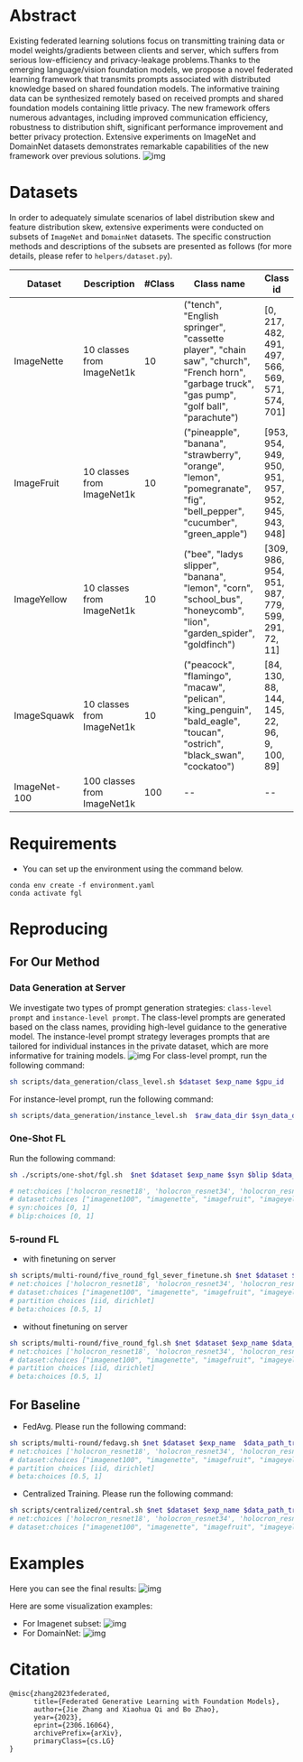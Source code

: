 # Abstract 
Existing federated learning solutions focus on transmitting training data or model weights/gradients between clients and server, which suffers from serious low-efficiency and privacy-leakage problems.Thanks to the emerging language/vision foundation models, we propose a novel federated learning framework that transmits prompts associated with distributed knowledge based on shared foundation models. The informative training data can be synthesized remotely based on received prompts and shared foundation models containing little privacy. The new framework offers numerous advantages, including improved communication efficiency, robustness to distribution shift, significant performance improvement and better privacy protection. Extensive experiments on ImageNet and DomainNet datasets demonstrates remarkable capabilities of the new framework over previous solutions.
![img](imgs/pipeline.png)

# Datasets

In order to adequately simulate scenarios of label distribution skew and feature distribution skew, extensive experiments were conducted on subsets of `ImageNet` and `DomainNet` datasets. The specific construction methods and descriptions of the subsets are presented as follows (for more details, please refer to `helpers/dataset.py`).

| Dataset | Description| #Class | Class name | Class id |
| --- | --- | --- | --- | --- |
| ImageNette | 10 classes from ImageNet1k | 10 | ("tench", "English springer", "cassette player", "chain saw", "church", "French horn", "garbage truck", "gas pump", "golf ball", "parachute") | [0, 217, 482, 491, 497, 566, 569, 571, 574, 701] |
| ImageFruit | 10 classes from ImageNet1k | 10 | ("pineapple", "banana", "strawberry", "orange", "lemon", "pomegranate", "fig", "bell_pepper", "cucumber", "green_apple") | [953, 954, 949, 950, 951, 957, 952, 945, 943, 948] |
| ImageYellow | 10 classes from ImageNet1k | 10 | ("bee", "ladys slipper", "banana", "lemon", "corn", "school_bus", "honeycomb", "lion", "garden_spider", "goldfinch") | [309, 986, 954, 951, 987, 779, 599, 291, 72, 11] |
| ImageSquawk | 10 classes from ImageNet1k | 10 | ("peacock", "flamingo", "macaw", "pelican", "king_penguin", "bald_eagle", "toucan", "ostrich", "black_swan", "cockatoo") | [84, 130, 88, 144, 145, 22, 96, 9, 100, 89] |
| ImageNet-100 | 100 classes from ImageNet1k | 100 | -- | -- |



# Requirements
- You can set up the environment using the command below.
```
conda env create -f environment.yaml
conda activate fgl
```

# Reproducing

## For Our Method
### Data Generation at Server
We investigate two types of prompt generation strategies: `class-level prompt` and `instance-level prompt`. The class-level prompts are generated based on the class names, providing high-level guidance to the generative model.  The instance-level prompt strategy leverages prompts that are tailored for individual instances in the private dataset, which are more informative for training models.
![img](imgs/prompt.png)
For class-level prompt, run the following command:
```bash
sh scripts/data_generation/class_level.sh $dataset $exp_name $gpu_id
```

For instance-level prompt, run the following command:
```bash
sh scripts/data_generation/instance_level.sh  $raw_data_dir $syn_data_dir $save_prompt_dir $gpu_id
```

### One-Shot FL
Run the following command:
```bash
sh ./scripts/one-shot/fgl.sh  $net $dataset $exp_name $syn $blip $data_path_train $data_path_test $gpu_id

# net:choices ['holocron_resnet18', 'holocron_resnet34', 'holocron_resnet50']
# dataset:choices ["imagenet100", "imagenette", "imagefruit", "imageyellow", "imagesquawk", "domainnet"]
# syn:choices [0, 1]
# blip:choices [0, 1]
```

### 5-round FL
- with finetuning on server
```bash
sh scripts/multi-round/five_round_fgl_sever_finetune.sh $net $dataset $exp_name $data_path_train  $data_path_test $net_path $partition $beta $data_path_server $gpu_id
# net:choices ['holocron_resnet18', 'holocron_resnet34', 'holocron_resnet50']
# dataset:choices ["imagenet100", "imagenette", "imagefruit", "imageyellow", "imagesquawk", "domainnet"]
# partition choices [iid, dirichlet]
# beta:choices [0.5, 1]
```

- without finetuning on server
```bash
sh scripts/multi-round/five_round_fgl.sh $net $dataset $exp_name $data_path_train  $data_path_test $net_path $partition $beta $gpu_id
# net:choices ['holocron_resnet18', 'holocron_resnet34', 'holocron_resnet50']
# dataset:choices ["imagenet100", "imagenette", "imagefruit", "imageyellow", "imagesquawk", "domainnet"]
# partition choices [iid, dirichlet]
# beta:choices [0.5, 1]
```

## For Baseline
- FedAvg. Please run the following command:

```bash
sh scripts/multi-round/fedavg.sh $net $dataset $exp_name  $data_path_train  $data_path_test $partition $beta $gpu_id
# net:choices ['holocron_resnet18', 'holocron_resnet34', 'holocron_resnet50']
# dataset:choices ["imagenet100", "imagenette", "imagefruit", "imageyellow", "imagesquawk", "domainnet"]
# partition choices [iid, dirichlet]
# beta:choices [0.5, 1]
```

- Centralized Training. Please run the following command:
```bash
sh scripts/centralized/central.sh $net $dataset $exp_name $data_path_train  $data_path_test $gpu_id
# net:choices ['holocron_resnet18', 'holocron_resnet34', 'holocron_resnet50']
# dataset:choices ["imagenet100", "imagenette", "imagefruit", "imageyellow", "imagesquawk", "domainnet"]

```
# Examples
Here you can see the final results:
![img](imgs/result.png)

Here are some visualization examples:
- For Imagenet subset:
![img](imgs/syn2.png)
- For DomainNet:
![img](imgs/syn1.png)

# Citation
```
@misc{zhang2023federated,
      title={Federated Generative Learning with Foundation Models}, 
      author={Jie Zhang and Xiaohua Qi and Bo Zhao},
      year={2023},
      eprint={2306.16064},
      archivePrefix={arXiv},
      primaryClass={cs.LG}
}
```
